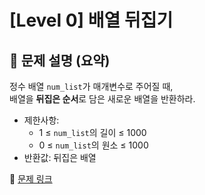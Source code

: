 # [Level 0] 배열 뒤집기

## 📝 문제 설명 (요약)
정수 배열 `num_list`가 매개변수로 주어질 때,  
배열을 **뒤집은 순서**로 담은 새로운 배열을 반환하라.

- 제한사항: 
  - 1 ≤ `num_list`의 길이 ≤ 1000  
  - 0 ≤ `num_list`의 원소 ≤ 1000  
- 반환값: 뒤집은 배열

🔗 [문제 링크](https://school.programmers.co.kr/learn/courses/30/lessons/120821)
